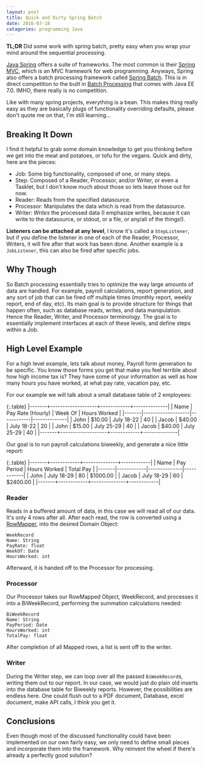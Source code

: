 ```yaml
---
layout: post
title: Quick and Dirty Spring Batch
date: 2016-07-18
catagories: programming Java
---
```


**TL;DR** Did some work with spring batch, pretty easy when you wrap your mind around the sequential processing.

[Java Spring](https://projects.spring.io/spring-framework/) offers a suite of
frameworks. The most common is their [Spring
MVC](https://spring.io/guides/gs/serving-web-content/), which is an MVC
framework for web programming. Anyways, Spring also offers a batch processing
framework called [Spring Batch](http://projects.spring.io/spring-batch/). This
is in direct competition to the built in [Batch
Processing](http://www.oracle.com/technetwork/articles/java/batch-1965499.html)
that comes with Java EE 7.0. IMHO, there really is no competition.  

Like with many spring projects, everything is a bean. This makes thing really
easy as they are basically plugs of functionality overriding defaults, please
don't quote me on that, I'm still learning...  

## Breaking It Down

I find it helpful to grab some domain knowledge to get you
thinking before we get into the meat and potatoes, or tofu for the vegans. Quick and
dirty, here are the pieces:

- Job: Some big functionality, composed of one, or many steps.  
- Step: Composed of a Reader, Processor, and/or Writer, or even a Tasklet, but I
don't know much about those so lets leave those out for now.  
- Reader: Reads from the specified datasource.  
- Processor: Manipulates the data which is read from the datasource.  
- Writer: _Writes_ the processed data (I emphasize writes, because it can write to the datasource, or stdout, or a file, or any/all of the things!).  

**Listeners can be attached at any level**, I know it's called a `StepListener`,
but if you define the listener in one of each of the Reader, Processor, Writers,
it will fire after that work has been done. Another example is a `JobListener`,
this can also be fired after specific jobs.

## Why Though

So Batch processing essentially tries to optimize the way large amounts of data
are handled. For example, payroll calculations, report generation, and any sort
of job that can be fired off multiple times (monthly report, weekly report, end
of day, etc). Its main goal is to provide structure for things that happen
often, such as database reads, writes, and data manipulation. Hence the Reader,
Writer, and Processor terminology. The goal is to essentially implement
interfaces at each of these levels, and define steps within a Job.  

## High Level Example

For a high level example, lets talk about money, Payroll form generation to be
specific. You know those forms you get that make you feel terrible about how
high income tax is? They have some of your information as well as how many hours
you have worked, at what pay rate, vacation pay, etc.  

For our example we will talk about a small database table of 2 employees:  

{:.table}
|-------+-------------------+------------+--------------|
| Name  | Pay Rate (Hourly) | Week Of    | Hours Worked |
|-------|-------------------|------------|--------------|
| John  | $10.00            | July 18-22 | 40           |
| Jacob | $40.00            | July 18-22 | 20           |
| John  | $15.00            | July 25-29 | 40           |
| Jacob | $40.00            | July 25-29 | 40           |
|-------+-------------------+------------+--------------|

Our goal is to run payroll calculations biweekly, and generate a nice little
report:  

{:.table}
|-------+------------+--------------+------------|
| Name  | Pay Period | Hours Worked |  Total Pay |
|-------|------------|--------------|------------|
| John  | July 18-29 |       80     | $1000.00   |
| Jacob | July 18-29 |       60     | $2400.00   |
|-------+------------+--------------+------------|

### Reader

Reads in a buffered amount of data, in this case we will read all of our data. It's only 4 rows after all. After each read, the row is converted using a [RowMapper](http://docs.spring.io/spring/docs/current/javadoc-api/org/springframework/jdbc/core/RowMapper.html), into the desired Domain Object: 

```
WeekRecord
Name: String
PayRate: float
WeekOf: Date
HoursWorked: int
```

Afterward, it is handed off to the Processor for processing.

### Processor

Our Processor takes our RowMapped Object, WeekRecord, and processes it into a BiWeekRecord, performing the summation calculations needed:

```
BiWeekRecord
Name: String
PayPeriod: Date
HoursWorked: int
TotalPay: float
```

After completion of all Mapped rows, a list is sent off to the writer.

### Writer

During the Writer step, we can loop over all the passed `BiWeekRecord`s, writing them out to our report. In our case, we would just do plain old inserts into the database table for Biweekly reports. However, the possibilities are endless here. One could flush out to a PDF document, Database, excel document, make API calls, I think you get it.

## Conclusions

Even though most of the discussed functionality could have been implemented on our own fairly easy, we only need to define small pieces and incorporate them into the framework. Why reinvent the wheel if there's already a perfectly good solution?
